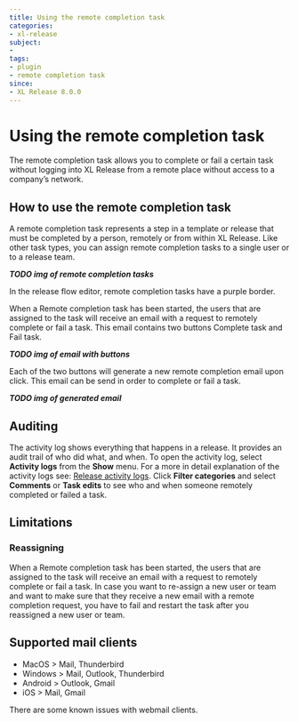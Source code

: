 ```yaml
---
title: Using the remote completion task
categories:
- xl-release
subject:
-
tags:
- plugin
- remote completion task
since:
- XL Release 8.0.0
---
```


# Using the remote completion task
The remote completion task allows you to complete or fail a certain task without logging into XL Release from a remote place without access to a company’s network.

## How to use the remote completion task
A remote completion task represents a step in a template or release that must be completed by a person, remotely or from within XL Release.
Like other task types, you can assign remote completion tasks to a single user or to a release team.

**_TODO img of remote completion tasks_**

In the release flow editor, remote completion tasks have a purple border.

When a Remote completion task has been started, the users that are assigned to the task will receive an email with a request to remotely complete or fail a task. This email contains two buttons Complete task and Fail task.

**_TODO img of email with buttons_**

Each of the two buttons will generate a new remote completion email upon click. This email can be send in order to complete or fail a task.

**_TODO img of generated email_**

## Auditing
The activity log shows everything that happens in a release. It provides an audit trail of who did what, and when. To open the activity log, select **Activity logs** from the **Show** menu. For a more in detail explanation of the activity logs see: [Release activity logs](https://docs.xebialabs.com/xl-release/concept/release-activity-logs.html).
Click **Filter categories** and select **Comments** or **Task edits** to see who and when someone remotely completed or failed a task.

## Limitations

### Reassigning
When a Remote completion task has been started, the users that are assigned to the task will receive an email with a request to remotely complete or fail a task. 
In case you want to re-assign a new user or team and want to make sure that they receive a new email with a remote completion request, you have to fail and restart the task after you reassigned a new user or team.

## Supported mail clients
- MacOS > Mail, Thunderbird
- Windows > Mail, Outlook, Thunderbird
- Android > Outlook, Gmail
- iOS > Mail, Gmail

There are some known issues with webmail clients.